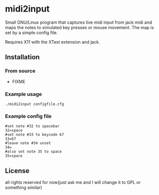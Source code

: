midi2input
=======
Small GNU/Linux program that captures live midi input from jack midi and maps the notes to simulated key presses or mouse movement.
The map is set by a simple config file.

Requires X11 with the XTest extension and jack.

Installation
------------

### From source

  * FIXME

### Example usage

`./midi2input configfile.cfg`

### Example config file

```
#set note #32 to spacebar
32=space
#set note #33 to keycode 67
33=67
#leave note #34 unset
34=
#also set note 35 to space
35=space
```

License
-------
all rights reserved for now(just ask me and I will change it to GPL or something similar)
